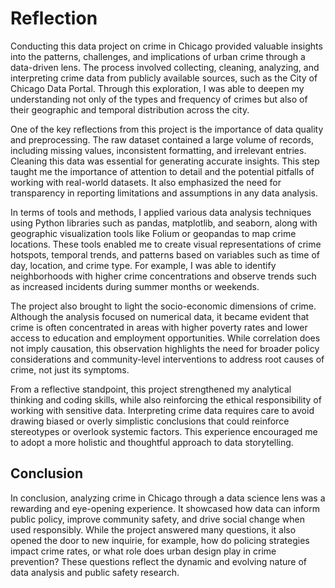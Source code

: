 # **Reflection**


Conducting this data project on crime in Chicago provided valuable insights into the patterns, challenges, and implications of urban crime through a data-driven lens. The process involved collecting, cleaning, analyzing, and interpreting crime data from publicly available sources, such as the City of Chicago Data Portal. Through this exploration, I was able to deepen my understanding not only of the types and frequency of crimes but also of their geographic and temporal distribution across the city.

One of the key reflections from this project is the importance of data quality and preprocessing. The raw dataset contained a large volume of records, including missing values, inconsistent formatting, and irrelevant entries. Cleaning this data was essential for generating accurate insights. This step taught me the importance of attention to detail and the potential pitfalls of working with real-world datasets. It also emphasized the need for transparency in reporting limitations and assumptions in any data analysis.

In terms of tools and methods, I applied various data analysis techniques using Python libraries such as pandas, matplotlib, and seaborn, along with geographic visualization tools like Folium or geopandas to map crime locations. These tools enabled me to create visual representations of crime hotspots, temporal trends, and patterns based on variables such as time of day, location, and crime type. For example, I was able to identify neighborhoods with higher crime concentrations and observe trends such as increased incidents during summer months or weekends.

The project also brought to light the socio-economic dimensions of crime. Although the analysis focused on numerical data, it became evident that crime is often concentrated in areas with higher poverty rates and lower access to education and employment opportunities. While correlation does not imply causation, this observation highlights the need for broader policy considerations and community-level interventions to address root causes of crime, not just its symptoms.

From a reflective standpoint, this project strengthened my analytical thinking and coding skills, while also reinforcing the ethical responsibility of working with sensitive data. Interpreting crime data requires care to avoid drawing biased or overly simplistic conclusions that could reinforce stereotypes or overlook systemic factors. This experience encouraged me to adopt a more holistic and thoughtful approach to data storytelling.

## Conclusion
In conclusion, analyzing crime in Chicago through a data science lens was a rewarding and eye-opening experience. It showcased how data can inform public policy, improve community safety, and drive social change when used responsibly. While the project answered many questions, it also opened the door to new inquirie, for example, how do policing strategies impact crime rates, or what role does urban design play in crime prevention? These questions reflect the dynamic and evolving nature of data analysis and public safety research.